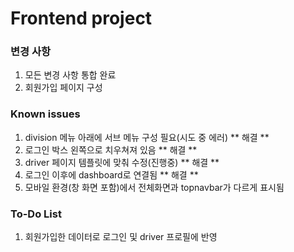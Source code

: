 # Frontend project

### 변경 사항
1. 모든 변경 사항 통합 완료
2. 회원가입 페이지 구성

### Known issues

1. division 메뉴 아래에 서브 메뉴 구성 필요(시도 중 에러) ** 해결 **
2. 로그인 박스 왼쪽으로 치우쳐져 있음 ** 해결 **
3. driver 페이지 템플릿에 맞춰 수정(진행중) ** 해결 **
4. 로그인 이후에 dashboard로 연결됨 ** 해결 **
5. 모바일 환경(창 화면 포함)에서 전체화면과 topnavbar가 다르게 표시됨

### To-Do List
1. 회원가입한 데이터로 로그인 및 driver 프로필에 반영
